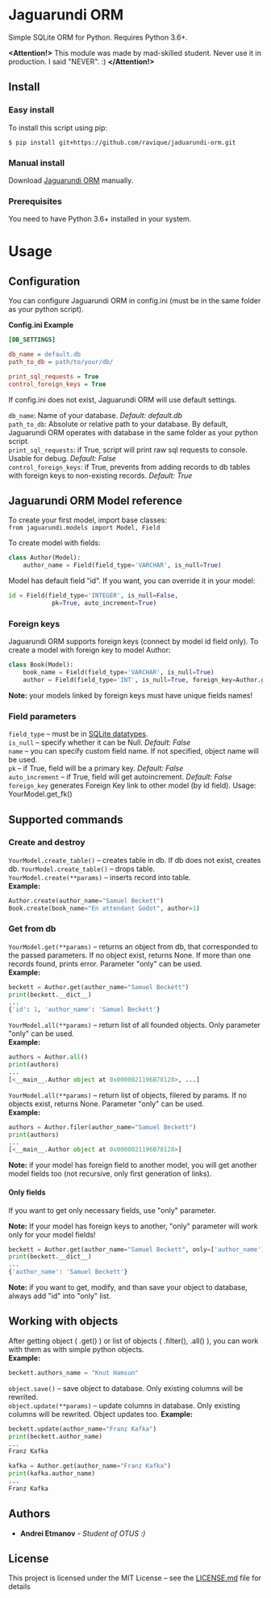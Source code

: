 # Jaguarundi ORM

Simple SQLite ORM for Python. Requires Python 3.6+.

**<Attention!>** This module was made by mad-skilled student. Never use it in production. I said "NEVER". :) **</Attention!>**

## Install
### Easy install

To install this script using pip:
```
$ pip install git+https://github.com/ravique/jaduarundi-orm.git
```

### Manual install

Download [Jaguarundi ORM](https://github.com/ravique/jaduarundi-orm/archive/master.zip) manually.

### Prerequisites

You need to have Python 3.6+ installed in your system.

# Usage
## Configuration
You can configure Jaguarundi ORM in config.ini (must be in the same folder as your python script).  

**Config.ini Example**

```ini
[DB_SETTINGS]

db_name = default.db
path_to_db = path/to/your/db/

print_sql_requests = True
control_foreign_keys = True

```
If config.ini does not exist, Jaguarundi ORM will use default settings.

`db_name`: Name of your database. _Default: default.db_  
`path_to_db`: Absolute or relative path to your database. By default, Jaguarundi ORM operates with database in the same folder as your python script.  
`print_sql_requests`: if True, script will print raw sql requests to console. Usable for debug. _Default: False_  
`control_foreign_keys`: if True, prevents from adding records to db tables with foreign keys to non-existing records. _Default: True_

## Jaguarundi ORM Model reference
To create your first model, import base classes:  
 `from jaguarundi.models import Model, Field`
 
To create model with fields:
```python
class Author(Model):
    author_name = Field(field_type='VARCHAR', is_null=True) 
```

Model has default field "id". If you want, you can override it in your model:
```python
id = Field(field_type='INTEGER', is_null=False,
            pk=True, auto_increment=True)
```
### Foreign keys
Jaguarundi ORM supports foreign keys (connect by model id field only). 
To create a model with foreign key to model Author:  

```python 
class Book(Model):
    book_name = Field(field_type='VARCHAR', is_null=True)
    author = Field(field_type='INT', is_null=True, foreign_key=Author.get_fk())
```

**Note:** your models linked by foreign keys must have unique fields names!

### Field parameters

`field_type` – must be in [SQLite datatypes](https://www.sqlite.org/datatype3.html).  
`is_null` – specify whether it can be Null. _Default: False_  
`name` – you can specify custom field name. If not specified, object name will be used.  
`pk` – if True, field will be a primary key. _Default: False_  
`auto_increment` – if True, field will get autoincrement. _Default: False_  
`foreign_key` generates Foreign Key link to other model (by id field). Usage: YourModel.get_fk()

## Supported commands
### Create and destroy
`YourModel.create_table()` – creates table in db. If db does not exist, creates db.
`YourModel.create_table()` – drops table.  
`YourModel.create(**params)` – inserts record into table.  
**Example:**  
```python
Author.create(author_name="Samuel Beckett")
Book.create(book_name="En attendant Godot", author=1)
```

### Get from db
`YourModel.get(**params)` – returns an object from db, that corresponded to the passed parameters. If no object exist, returns None. If more than one records found, prints error. Parameter "only" can be used.  
**Example:** 
```python
beckett = Author.get(author_name="Samuel Beckett")
print(beckett.__dict__)
...
{'id': 1, 'author_name': 'Samuel Beckett'}

```
  
`YourModel.all(**params)` – return list of all founded objects. Only parameter "only" can be used.   
**Example:** 
```python
authors = Author.all()
print(authors)
...
[<__main__.Author object at 0x0000021196B78128>, ...]
```
  
`YourModel.all(**params)` – return list of objects, filered by params. If no objects exist, returns None. Parameter "only" can be used.  
**Example:** 
```python
authors = Author.filer(author_name="Samuel Beckett")
print(authors)
...
[<__main__.Author object at 0x0000021196B78128>]
```
  
**Note:** if your model has foreign field to another model, you will get another model fields too (not recursive, only first generation of links). 

#### Only fields
If you want to get only necessary fields, use "only" parameter.   

**Note:** If your model has foreign keys to another, "only" parameter will work only for your model fields!
```python
beckett = Author.get(author_name="Samuel Beckett", only=['author_name'])
print(beckett.__dict__)
...
{'author_name': 'Samuel Beckett'}

```
**Note:** if you want to get, modify, and than save your object to database, always add "id" into "only" list.

## Working with objects
After getting object ( .get() ) or list of objects ( .filter(), .all() ), you can work with them as with simple python objects.  
**Example:**
```python
beckett.authors_name = "Knut Hamsun"
```  
  
`object.save()` – save object to database. Only existing columns will be rewrited.  
`object.update(**params)` – update columns in database. Only existing columns will be rewrited. Object updates too. 
**Example:**
```python
beckett.update(author_name="Franz Kafka")
print(beckett.author_name)
...
Franz Kafka

kafka = Author.get(author_name="Franz Kafka")
print(kafka.author_name)
...
Franz Kafka
```


## Authors

* **Andrei Etmanov** - *Student of OTUS :)*

## License

This project is licensed under the MIT License – see the [LICENSE.md](LICENSE.md) file for details
